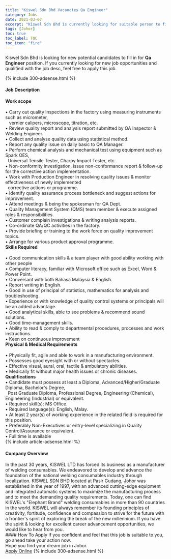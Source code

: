 ```yaml
---
title: "Kiswel Sdn Bhd Vacancies Qa Engineer" 
category: Jobs 
date: 2021-03-07 
excerpt: "Kiswel Sdn Bhd is currently looking for suitable person to fill in the Qa Engineer which based in Johor" 
tags: [Johor] 
toc: true 
toc_label: TOC 
toc_icon: "fire" 
--- 
```


<p>Kiswel Sdn Bhd is looking for new potential candidates to fill in for <b>Qa Engineer</b> position. If you currently looking for new job opportunities and qualified with the job desc, feel free to apply this job.
</p>{% include 300-adsense.html %} 
<div><div><h4>Job Description</h4></div><div><div><span><div><div><strong>Work scope</strong></div><div><br>&#8226; Carry out quality inspections in the factory using measuring instruments such as micrometer,</div><div>&#160; &#160;vernier calipers, microscope, titration, etc.<br>&#8226; Review quality report and analysis report submitted by QA Inspector &amp; Welding Engineer.<br>&#8226; Collect and analyse quality data using statistical method.<br>&#8226; Report any quality issue on daily basic to QA Manager.<br>&#8226; Perform chemical analysis and mechanical test using equipment such as Spark OES,</div><div>&#160; Universal Tensile Tester, Charpy Impact Tester, etc.<br>&#8226; Non-conformity investigation, issue non-conformance report &amp; follow-up for the corrective action implementation.<br>&#8226; Work with Production Engineer in resolving quality issues &amp; monitor effectiveness of newly implemented</div><div>&#160; corrective actions or programme.<br>&#8226; Identify quality assurance process bottleneck and suggest actions for improvement.<br>&#8226; Attend meetings &amp; being the spokesman for QA Dept.<br>&#8226; Quality Management System (QMS) team member &amp; execute assigned roles &amp; responsibilities.<br>&#8226; Customer complain investigations &amp; writing analysis reports.<br>&#8226; Co-ordinate QA/QC activities in the factory.<br>&#8226; Provide briefing or training to the work force on quality improvement topics.<br>&#8226; Arrange for various product approval programme.</div><div><strong>Skills Required</strong></div><div><br>&#8226; Good communication skills &amp; a team player with good ability working with other people<br>&#8226; Computer literacy, familiar with Microsoft office such as Excel, Word &amp; Power Point.<br>&#8226; Conversant with both Bahasa Malaysia &amp; English.<br>&#8226; Report writing in English.<br>&#8226; Good in use of principal of statistics, mathematics for analysis and troubleshooting.<br>&#8226; Experience or with knowledge of quality control systems or principals will be an added advantage.<br>&#8226; Good analytical skills, able to see problems &amp; recommend sound solutions.<br>&#8226; Good time-management skills.<br>&#8226; Ability to read &amp; comply to departmental procedures, processes and work instructions.<br>&#8226; Keen on continuous improvement</div><div><strong>Physical &amp; Medical Requirements</strong></div><div><br>&#8226; Physically fit, agile and able to work in a manufacturing environment.<br>&#8226; Possesses good eyesight with or without spectacles.<br>&#8226; Effective visual, aural, oral, tactile &amp; ambulatory abilities.<br>&#8226; Medically fit without major health issues or chronic diseases.</div><div><strong>Qualifications</strong></div><div>&#8226; Candidate must possess at least a Diploma, Advanced/Higher/Graduate Diploma, Bachelor's Degree,</div><div>&#160; Post Graduate Diploma, Professional Degree, Engineering (Chemical), Engineering (Industrial) or equivalent.<br>&#8226; Required skill(s): MS Office.<br>&#8226; Required language(s): English, Malay.&#160;<br>&#8226; At least 2 year(s) of working experience in the related field is required for this position.<br>&#8226; Preferably Non-Executives or entry-level specializing in Quality Control/Assurance or equivalent.</div><div>&#8226; Full time is available</div></div></span></div></div></div> 
{% include article-adsense.html %} 
<div><div><h4>Company Overview</h4></div><div><div><span><div><div>
	In the past 30 years, KISWEL LTD has forced its business as a manufacturer of welding consumables. We endeavored to develop and advance the foundation of the national welding consumables industry through localization. KISWEL SDN BHD located at Pasir Gudang, Johor was established in the year of 1997, with an advanced cutting-edge equipment and integrated automatic systems to maximize the manufacturing process and to meet the demanding quality requirements. Today, one can find KISWEL's "Elephant Brand" welding consumables in more than 90 countries in the world. KISWEL will always remember its founding principles of creativity, fortitude, confidence and compassion to strive for the future with a frontier's spirit of exploring the break of the new millennium. If you have the spirit &amp; looking for excellent career advancement opportunities, we would like to hear from you.</div></div></span></div></div></div> 
#### How To Apply 
If you confident and feel that this job is suitable to you, go ahead take your action now. <br/> 
Hope you find your dream job in Johor. <br/> 
<a href="https://www.jobstreet.com.my/en/job/qa-engineer-4498570?jobId=jobstreet-my-job-4498570&" class="btn btn--info" target="_blank" rel="nofollow noopenner">Apply Online</a> 
{% include 300-adsense.html %} 